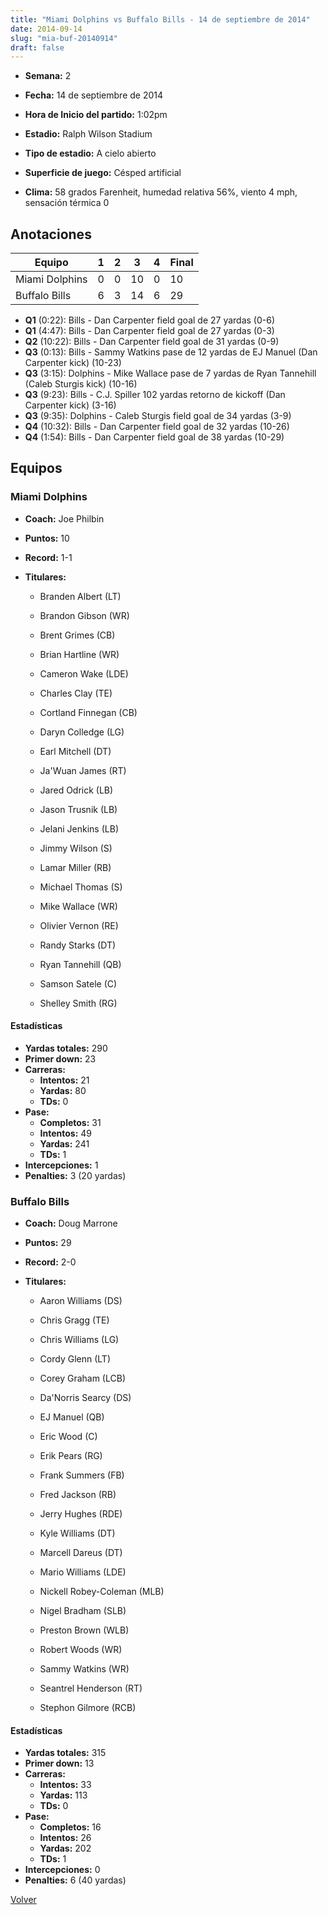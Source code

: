 ```yaml
---
title: "Miami Dolphins vs Buffalo Bills - 14 de septiembre de 2014"
date: 2014-09-14
slug: "mia-buf-20140914"
draft: false
---
```


* **Semana:** 2
* **Fecha:** 14 de septiembre de 2014

* **Hora de Inicio del partido:** 1:02pm
* **Estadio:** Ralph Wilson Stadium
* **Tipo de estadio:** A cielo abierto
* **Superficie de juego:** Césped artificial
* **Clima:** 58 grados Farenheit, humedad relativa 56%, viento 4 mph, sensación térmica 0





## Anotaciones
| Equipo | 1 | 2 | 3 | 4 | Final |
|--------|---|---|---|---|-------|
| Miami Dolphins  | 0 | 0 | 10 | 0  | 10 |
| Buffalo Bills  | 6 | 3 | 14 | 6  | 29 |
* **Q1** (0:22): Bills - Dan Carpenter field goal de 27 yardas (0-6)
* **Q1** (4:47): Bills - Dan Carpenter field goal de 27 yardas (0-3)
* **Q2** (10:22): Bills - Dan Carpenter field goal de 31 yardas (0-9)
* **Q3** (0:13): Bills - Sammy Watkins pase de 12 yardas de EJ Manuel (Dan Carpenter kick) (10-23)
* **Q3** (3:15): Dolphins - Mike Wallace pase de 7 yardas de Ryan Tannehill (Caleb Sturgis kick) (10-16)
* **Q3** (9:23): Bills - C.J. Spiller 102 yardas retorno de kickoff (Dan Carpenter kick) (3-16)
* **Q3** (9:35): Dolphins - Caleb Sturgis field goal de 34 yardas (3-9)
* **Q4** (10:32): Bills - Dan Carpenter field goal de 32 yardas (10-26)
* **Q4** (1:54): Bills - Dan Carpenter field goal de 38 yardas (10-29)


## Equipos


### Miami Dolphins
* **Coach:** Joe Philbin
* **Puntos:** 10
* **Record:** 1-1
* **Titulares:** 

  * Branden Albert (LT) 

  * Brandon Gibson (WR) 

  * Brent Grimes (CB) 

  * Brian Hartline (WR) 

  * Cameron Wake (LDE) 

  * Charles Clay (TE) 

  * Cortland Finnegan (CB) 

  * Daryn Colledge (LG) 

  * Earl Mitchell (DT) 

  * Ja'Wuan James (RT) 

  * Jared Odrick (LB) 

  * Jason Trusnik (LB) 

  * Jelani Jenkins (LB) 

  * Jimmy Wilson (S) 

  * Lamar Miller (RB) 

  * Michael Thomas (S) 

  * Mike Wallace (WR) 

  * Olivier Vernon (RE) 

  * Randy Starks (DT) 

  * Ryan Tannehill (QB) 

  * Samson Satele (C) 

  * Shelley Smith (RG) 

#### Estadísticas
* **Yardas totales:** 290
* **Primer down:** 23
* **Carreras:**
  * **Intentos:** 21
  * **Yardas:** 80
  * **TDs:** 0
* **Pase:**
  * **Completos:** 31
  * **Intentos:** 49
  * **Yardas:** 241
  * **TDs:** 1
* **Intercepciones:** 1
* **Penalties:** 3 (20 yardas)

### Buffalo Bills
* **Coach:** Doug Marrone
* **Puntos:** 29
* **Record:** 2-0
* **Titulares:** 

  * Aaron Williams (DS) 

  * Chris Gragg (TE) 

  * Chris Williams (LG) 

  * Cordy Glenn (LT) 

  * Corey Graham (LCB) 

  * Da'Norris Searcy (DS) 

  * EJ Manuel (QB) 

  * Eric Wood (C) 

  * Erik Pears (RG) 

  * Frank Summers (FB) 

  * Fred Jackson (RB) 

  * Jerry Hughes (RDE) 

  * Kyle Williams (DT) 

  * Marcell Dareus (DT) 

  * Mario Williams (LDE) 

  * Nickell Robey-Coleman (MLB) 

  * Nigel Bradham (SLB) 

  * Preston Brown (WLB) 

  * Robert Woods (WR) 

  * Sammy Watkins (WR) 

  * Seantrel Henderson (RT) 

  * Stephon Gilmore (RCB) 

#### Estadísticas
* **Yardas totales:** 315
* **Primer down:** 13
* **Carreras:**
  * **Intentos:** 33
  * **Yardas:** 113
  * **TDs:** 0
* **Pase:**
  * **Completos:** 16
  * **Intentos:** 26
  * **Yardas:** 202
  * **TDs:** 1
* **Intercepciones:** 0
* **Penalties:** 6 (40 yardas)


[Volver](/historia/2014)
